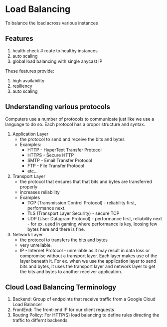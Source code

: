 # Load Balancing
To balance the load across various instances

## Features
1. health check # route to healthy instances
1. auto scaling
1. global load balancing with single anycast IP

These features provide:
1. high availability
1. resiliency
1. auto scaling

## Understanding various protocols
Computers use a number of protocols to communicate just like we use a language to do so.  Each protocol has a propor structure and syntax.
1. Application Layer
    - the protocol to send and receive the bits and bytes
    - Examples:
        - HTTP - HyperText Transfer Protocol
        - HTTPS - Secure HTTP
        - SMTP - Email Transfer Protocol
        - FTP - File Transfer Protocol
        - etc...
1. Transport Layer
    - the protocol that ensures that that bits and bytes are transferred properly
    - increases reliability
    - Examples
        - TCP (Transmission Control Protocol) - reliability first, performance next.
        - TLS (Transport Layer Security) - secure TCP
        - UDP (User Datagram Protocol) - performance first, reliability next - for ex. used in gaming where performance is key, loosing few bytes here and there is fine.
1. Network Layer
    - the protocol to transfers the bits and bytes
    - very unreliable.
    - IP - Internet Protocol - unreliable as it may result in data loss or compromise without a transport layer.
Each layer makes use of the layer beneath it.  For ex. when we use the application layer to send bits and bytes, it uses the transport layer and network layer to get the bits and bytes to another receiver application.

## Cloud Load Balancing Terminology
1. Backend: Group of endpoints that receive traffic from a Google Cloud Load Balancer
1. FrontEnd: The front-end IP for our client requests
1. Routing Policy: For HTTP(S) load balancing to define rules directing the traffic to differnt backends.

